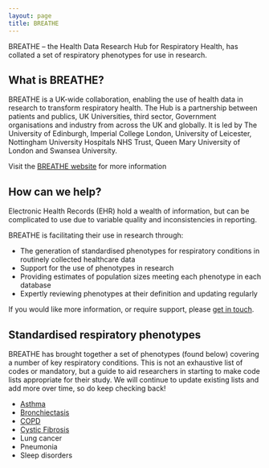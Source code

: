 ```yaml
---
layout: page
title: BREATHE 
---
```


BREATHE – the Health Data Research Hub for Respiratory Health, has collated a set of respiratory phenotypes for use in research.

## What is BREATHE?

BREATHE is a UK-wide collaboration, enabling the use of health data in research to transform respiratory health. 
The Hub is a partnership between patients and publics, UK Universities, third sector, Government organisations and industry from across the UK and globally. It is led by The University of Edinburgh, Imperial College London, University of Leicester, Nottingham University Hospitals NHS Trust, Queen Mary University of London and Swansea University.  

Visit the [BREATHE website](https://www.ed.ac.uk/usher/breathe) for more information

## How can we help?

Electronic Health Records (EHR) hold a wealth of information, but can be complicated to use due to variable quality and inconsistencies in reporting.

BREATHE is facilitating their use in research through:
* The generation of standardised phenotypes for respiratory conditions in routinely collected healthcare data
* Support for the use of phenotypes in research
* Providing estimates of population sizes meeting each phenotype in each database
* Expertly reviewing phenotypes at their definition and updating regularly

If you would like more information, or require support, please [get in touch](mailto:breathe.admin@ed.ac.uk?subject=Respiratory%20phenotypes). 


## Standardised respiratory phenotypes

BREATHE has brought together a set of phenotypes (found below) covering a number of key respiratory conditions.
This is not an exhaustive list of codes or mandatory, but a guide to aid researchers in starting to make code lists appropriate for their study. We will continue to update existing lists and add more over time, so do keep checking back!

* [Asthma](/phenotypes/axson-asthma-cdd2nmh5qdwvdeftqnnfpk)
* [Bronchiectasis](/phenotypes/axson-bronchiestasis-zckoxfuwnxn8jn7fdlquxj)
* [COPD](/phenotypes/axson-copd-y9jxuqrfpprjdmhspowjys)
* [Cystic Fibrosis](/phenotypes/axson-cystic-fibrosis-5edwf2jvb4xwhmtoosytbb)
* Lung cancer
* Pneumonia
* Sleep disorders
